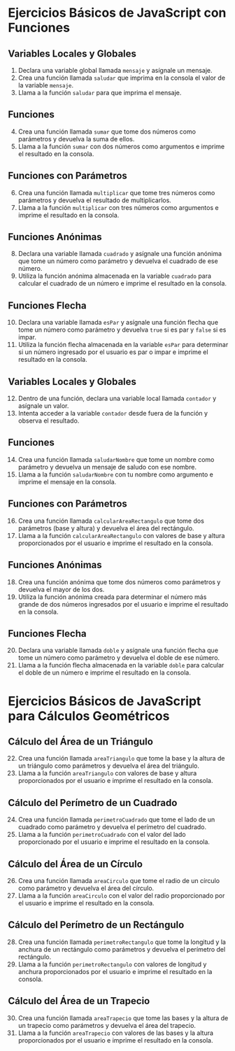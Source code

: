 # Ejercicios Básicos de JavaScript con Funciones

## Variables Locales y Globales

1. Declara una variable global llamada `mensaje` y asígnale un mensaje.
2. Crea una función llamada `saludar` que imprima en la consola el valor de la variable `mensaje`.
3. Llama a la función `saludar` para que imprima el mensaje.

## Funciones

4. Crea una función llamada `sumar` que tome dos números como parámetros y devuelva la suma de ellos.
5. Llama a la función `sumar` con dos números como argumentos e imprime el resultado en la consola.

## Funciones con Parámetros

6. Crea una función llamada `multiplicar` que tome tres números como parámetros y devuelva el resultado de multiplicarlos.
7. Llama a la función `multiplicar` con tres números como argumentos e imprime el resultado en la consola.

## Funciones Anónimas

8. Declara una variable llamada `cuadrado` y asígnale una función anónima que tome un número como parámetro y devuelva el cuadrado de ese número.
9. Utiliza la función anónima almacenada en la variable `cuadrado` para calcular el cuadrado de un número e imprime el resultado en la consola.

## Funciones Flecha

10. Declara una variable llamada `esPar` y asígnale una función flecha que tome un número como parámetro y devuelva `true` si es par y `false` si es impar.
11. Utiliza la función flecha almacenada en la variable `esPar` para determinar si un número ingresado por el usuario es par o impar e imprime el resultado en la consola.

## Variables Locales y Globales

12. Dentro de una función, declara una variable local llamada `contador` y asígnale un valor.
13. Intenta acceder a la variable `contador` desde fuera de la función y observa el resultado.

## Funciones

14. Crea una función llamada `saludarNombre` que tome un nombre como parámetro y devuelva un mensaje de saludo con ese nombre.
15. Llama a la función `saludarNombre` con tu nombre como argumento e imprime el mensaje en la consola.

## Funciones con Parámetros

16. Crea una función llamada `calcularAreaRectangulo` que tome dos parámetros (base y altura) y devuelva el área del rectángulo.
17. Llama a la función `calcularAreaRectangulo` con valores de base y altura proporcionados por el usuario e imprime el resultado en la consola.

## Funciones Anónimas

18. Crea una función anónima que tome dos números como parámetros y devuelva el mayor de los dos.
19. Utiliza la función anónima creada para determinar el número más grande de dos números ingresados por el usuario e imprime el resultado en la consola.

## Funciones Flecha

20. Declara una variable llamada `doble` y asígnale una función flecha que tome un número como parámetro y devuelva el doble de ese número.
21. Llama a la función flecha almacenada en la variable `doble` para calcular el doble de un número e imprime el resultado en la consola.

# Ejercicios Básicos de JavaScript para Cálculos Geométricos

## Cálculo del Área de un Triángulo

22. Crea una función llamada `areaTriangulo` que tome la base y la altura de un triángulo como parámetros y devuelva el área del triángulo.
23. Llama a la función `areaTriangulo` con valores de base y altura proporcionados por el usuario e imprime el resultado en la consola.

## Cálculo del Perímetro de un Cuadrado

24. Crea una función llamada `perimetroCuadrado` que tome el lado de un cuadrado como parámetro y devuelva el perímetro del cuadrado.
25. Llama a la función `perimetroCuadrado` con el valor del lado proporcionado por el usuario e imprime el resultado en la consola.

## Cálculo del Área de un Círculo

26. Crea una función llamada `areaCirculo` que tome el radio de un círculo como parámetro y devuelva el área del círculo.
27. Llama a la función `areaCirculo` con el valor del radio proporcionado por el usuario e imprime el resultado en la consola.

## Cálculo del Perímetro de un Rectángulo

28. Crea una función llamada `perimetroRectangulo` que tome la longitud y la anchura de un rectángulo como parámetros y devuelva el perímetro del rectángulo.
29. Llama a la función `perimetroRectangulo` con valores de longitud y anchura proporcionados por el usuario e imprime el resultado en la consola.

## Cálculo del Área de un Trapecio

30. Crea una función llamada `areaTrapecio` que tome las bases y la altura de un trapecio como parámetros y devuelva el área del trapecio.
31. Llama a la función `areaTrapecio` con valores de las bases y la altura proporcionados por el usuario e imprime el resultado en la consola.
